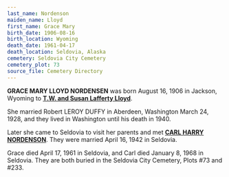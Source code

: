 ```yaml
---
last_name: Nordenson
maiden_name: Lloyd
first_name: Grace Mary
birth_date: 1906-08-16
birth_location: Wyoming
death_date: 1961-04-17
death_location: Seldovia, Alaska
cemetery: Seldovia City Cemetery
cemetery_plot: 73
source_file: Cemetery Directory
---
```

**GRACE MARY LLOYD NORDENSEN** was born August 16, 1906 in Jackson, Wyoming to [**T.W. and Susan Lafferty Lloyd**](./Lloyd_Theophilus_W.md). 

She married Robert LEROY DUFFY in Aberdeen, Washington March 24, 1928, and they lived in Washington until his death in 1940.  

Later she came to Seldovia to visit her parents and met [**CARL HARRY NORDENSON**](./Nordenson_Carl.md).  They were married April 16, 1942 in Seldovia.  

Grace died April 17, 1961 in Seldovia, and Carl died January 8, 1968 in Seldovia.  They are both buried in the Seldovia City Cemetery, Plots #73 and #233.

